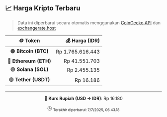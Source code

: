 

<!-- HARGA_KRIPTO -->
## 📈 Harga Kripto Terbaru

> Data ini diperbarui secara otomatis menggunakan [CoinGecko API](https://www.coingecko.com/) dan [exchangerate.host](https://exchangerate.host/)

<div align="center">

| 🪙 Token | 💰 Harga (IDR) |
|:------:|---------------:|
| 🟠 **Bitcoin (BTC)**   | Rp 1.765.616.443 |
| 🔵 **Ethereum (ETH)**  | Rp 41.551.703 |
| 🟣 **Solana (SOL)**    | Rp 2.455.135 |
| 🟢 **Tether (USDT)**   | Rp 16.186 |

---

💱 **Kurs Rupiah (USD → IDR)**: Rp 16.180

🕒 <sub>Terakhir diperbarui: 7/7/2025, 06.43.18</sub>

</div>
<!-- /HARGA_KRIPTO -->